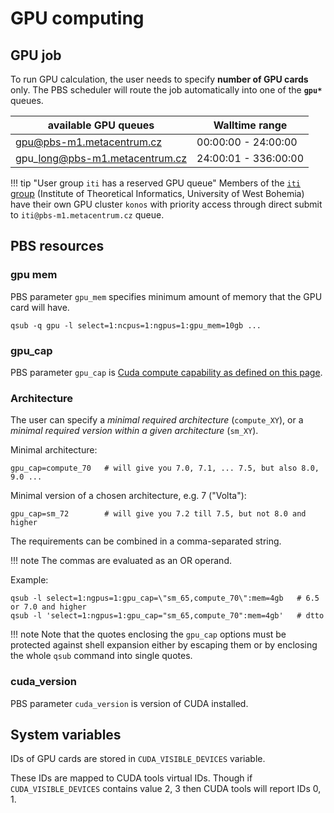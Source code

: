 # GPU computing

## GPU job

To run GPU calculation, the user needs to specify **number of GPU cards** only. The PBS scheduler will route the job automatically into one of the **`gpu*`** queues.

| available GPU queues | Walltime range | 
|------------|----------------|
| gpu@pbs-m1.metacentrum.cz | 00:00:00 - 24:00:00 |
| gpu\_long@pbs-m1.metacentrum.cz | 24:00:01 - 336:00:00 |

!!! tip "User group `iti` has a reserved GPU queue"
    Members of the [`iti` group](https://metavo.metacentrum.cz/pbsmon2/group/pbs-m1.metacentrum.cz/iti) (Institute of Theoretical Informatics, University of West Bohemia) have their own GPU cluster `konos` with priority access through direct submit to `iti@pbs-m1.metacentrum.cz` queue.

## PBS resources

### gpu mem

PBS parameter `gpu_mem` specifies minimum amount of memory that the GPU card will have. 

    qsub -q gpu -l select=1:ncpus=1:ngpus=1:gpu_mem=10gb ...

### gpu\_cap

PBS parameter `gpu_cap` is [Cuda compute capability as defined on this page](https://docs.nvidia.com/cuda/cuda-c-programming-guide/index.html#compute-capabilities).

### Architecture

The user can specify a *minimal required architecture* (`compute_XY`), or a *minimal required version within a given architecture* (`sm_XY`).

Minimal architecture:

    gpu_cap=compute_70   # will give you 7.0, 7.1, ... 7.5, but also 8.0, 9.0 ...

Minimal version of a chosen architecture, e.g. 7 ("Volta"):

    gpu_cap=sm_72        # will give you 7.2 till 7.5, but not 8.0 and higher

The requirements can be combined in a comma-separated string.

!!! note
    The commas are evaluated as an OR operand.

Example:

    qsub -l select=1:ngpus=1:gpu_cap=\"sm_65,compute_70\":mem=4gb   # 6.5 or 7.0 and higher
    qsub -l 'select=1:ngpus=1:gpu_cap="sm_65,compute_70":mem=4gb'   # dtto

!!! note
    Note that the quotes enclosing the `gpu_cap` options must be protected against shell expansion either by escaping them or by enclosing the whole `qsub` command into single quotes.

### cuda\_version

PBS parameter `cuda_version` is version of CUDA installed.

## System variables

IDs of GPU cards are stored in `CUDA_VISIBLE_DEVICES` variable.

These IDs are mapped to CUDA tools virtual IDs. Though if `CUDA_VISIBLE_DEVICES` contains value 2, 3 then CUDA tools will report IDs 0, 1. 

